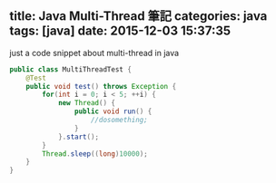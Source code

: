 title: Java Multi-Thread 筆記
categories: java
tags: [java]
date: 2015-12-03 15:37:35
---
just a code snippet about multi-thread in java
<!-- more -->
``` java
public class MultiThreadTest {
	@Test
	public void test() throws Exception {
		for(int i = 0; i < 5; ++i) {
			new Thread() {
	            public void run() {
	            	//dosomething;
	            }
	        }.start();
		}
		Thread.sleep((long)10000);
	}
}
```
